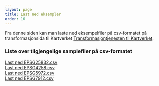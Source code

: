 ```yaml
---
layout: page
title: Last ned eksempler
order: 16
---
```


Fra denne siden kan man laste ned eksempelfiler på csv-formatet på transformasjonsida til Kartverket [Transformasjontjenesten til Kartverket]([https://proj.org/](https://transformasjon.kartverket.no/)).

### Liste over tilgjengelige samplefiler på csv-formatet

<a href="..\src\samples\EPSG25832.csv">Last ned EPSG25832.csv</a><br>
<a href="..\src\samples\EPSG4258.csv">Last ned EPSG4258.csv</a><br>
<a href="..\src\samples\EPSG5972.csv">Last ned EPSG5972.csv</a><br>
<a href="..\src\samples\EPSG7912.csv">Last ned EPSG7912.csv</a><br>
